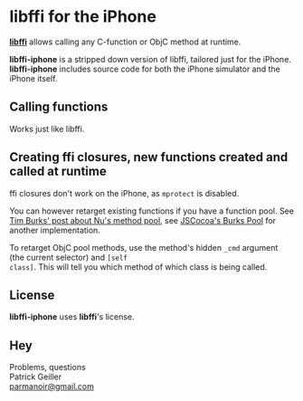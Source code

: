 libffi for the iPhone
=

**[libffi](http://sourceware.org/libffi/)** allows calling any C-function or ObjC method at runtime.

**libffi-iphone** is a stripped down version of libffi, tailored just for the iPhone. **libffi-iphone** includes source code for both the iPhone simulator and the iPhone itself.

Calling functions
-
Works just like libffi.

Creating ffi closures, new functions created and called at runtime
-
ffi closures don't work on the iPhone, as <code>mprotect</code> is disabled.

You can however retarget existing functions if you have a function pool. See [Tim Burks' post about Nu's method pool](http://stackoverflow.com/questions/219653/ruby-on-iphone), see [JSCocoa's Burks Pool](http://github.com/parmanoir/jscocoa/blob/master/JSCocoa/iPhone/BurksPool.m) for another implementation.

To retarget ObjC pool methods, use the method's hidden <code>_cmd</code> argument (the current selector) and <code>[self class]</code>. This will tell you which method of which class is being called.

License
-
**libffi-iphone** uses **libffi**'s license.

Hey
-
Problems, questions <br/>
Patrick Geiller <br/>
[parmanoir@gmail.com](mailto:parmanoir@gmail.com)
